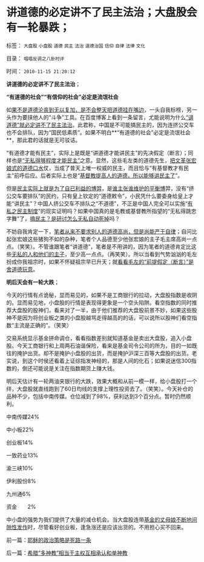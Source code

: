 # 讲道德的必定讲不了民主法治；大盘股会有一轮暴跌；

标签： `大盘股` `小盘股` `道德` `民主` `法治` `道德治国` `信仰` `自律` `法律` `文化` 

目录： `唱唱反调之八卦时评`

时间： `2010-11-15 21:20:12`

**讲道德的必定讲不了民主法治**；

**“有道德的社会”“有信仰的社会”必定是流氓社会**

如[果不是道德沦丧到无以复加，是不会整天把道德挂在嘴边](http://hi.baidu.com/darthchn/blog/item/ef023c347188ec1e90ef39a2.html)，一头自我标榜，另一头作为要挟他人的“斗争”工具。在百度博客上看到一条留言，尤能说明为什么[“讲道德”就必定讲不了民主法治](../../../2009/11/19/怎样讲道德？道德和法律的发展关系.md)。此君称，中国是不可能搞民主的，因为连挤公交车也不会排队，因为“国民低素质”。如果不明白**“有道德的社会”必定是流氓社会**，那此君的话就是无可驳诘。

“有道德才能有民主”，实际上是既是“讲道德才能讲民主”的先决假定（断言）；同样也是[“无私得够程度才能民主”](http://hi.baidu.com/darthchn/blog/item/e35371948a360a42d1135e84.html)之意。显然，这些毛左类的道德先生，[把文革张宏娘式的道德口水](http://darthvad.blog.163.com/blog/static/53399470201082143559587/)仗，当成了普天上唯一权威的民主，而且恰与“有基督教才有民主”前呼后应。后者实际上也是“[基督教提高人的道德，所以能够讲民主了](../../../2010/8/18/腐败和廉政的影响都被高估了；斯多葛没能拯救罗马.md)”。

但是[民主实际上就是为了自已利益的博羿](../../../2009/10/9/什么是民主？民主和成本效益原理的关系.md)，是[谁主张谁维护的平衡博](../../../2010/5/12/法治什么条件下是合理的？是低成本的？.md)羿，没有“挤公交车要排队”的民约，只有皇上钦定的“道德敕令”，小民凭什么要委身给皇上才能“讲民主”？中国人挤公交车不排队之“不道德”，不正是中国人完全可以实施“[有私之民主制度](../../../2009/9/24/人性本私必为善.md)”的现实证明吗？如果中国真的是毛教或基督教所指望的“无私得跳忠字舞”了，[搞民主？是研讨怎么无私自动死掉](../../../2010/9/15/民主就是民生！天生就是柴米油盐.md)吗？

不妨自我肯定一下，[笔者从来不要求别人的道德高尚，但是尚能严于自律](../../../2010/6/27/道德自省即为善，道德律人必为恶,道德标榜则为邪.md)；自问比起张宏娘这些猪狗不如的杂种，笔者个人品德至少他张宏娘的主子毛主席高尚一点点。（笑笑）。不管谁跟笔者“讲道德”，笔者是不用讲的，因为笔者的道德肯定比这些[无私的人和他们的主子](../../../2009/6/26/无私信仰者人格安附？.md)，至少高一点点。（再笑笑）。所以当看到气势汹汹的毛左扮成你我祖宗时，如果不怀疑祖宗早已升天；就[看看毛左的“前提假定（断言）”是舍道德玩意](../../../2009/12/14/不要和信念争论.md)。

**明后天会有一轮大跌**；

今天的行情有点诡秘，显而易见的，如果不是工商银行的拉动，大盘股指数是收阴的。显而易见地，小盘股的行情是表现得更象是一个空头陷阱。看空指数的同时推荐大盘股的股神们，看来对了一半，由于他们推荐的大盘股前景不妙，如果这些股神不是因为将创业板之类的小盘股越骂走得越高的的话，可以说所以股神们看空指数“主流是正确的”。（笑笑）

交易系统显示基金拼命调仓，看看指数差别就知道基金是卖出大盘股，追入小盘股。今天工商银行和上周两石油谐保险，看来是基金司令公司的所为，目的一如既往的掩护出货。却不是掩护小盘股的出货，而是掩护沪深三百等大盘股的出货。老实说，到这个时侯还看着上证综指发神经的，那是人间的化石；如果说迷信300指数的，倒还可能说是关注在指数期货上赚大钱。

明后天估计有一轮两油夹银行的大跌，效果大概和从前一模一样，给小盘股打一个绊，大盘股就直线跑到了60日均线的支撑上理性投资去了。（笑笑）。今天补仓的品种不少，包括中南传媒。仓位减到了98%，获利达到3个百分点。暂时仍然顺利。

中南传媒24%

中小板22%

创业板14%

一致药业13%

渝三峡10%

伊利股份8%

九州通6%

资金　　2%

中小盘的强势为我们提供了大量的减仓机会。当大盘股连带[基金的丈母娘不断地间隙性发作](../../../2010/11/4/基金的丈母娘间歇性发作和保守主义.md)时，尽管看好创业板，逢急涨还是应该出货的。不用担心买不回来。



前一篇：[耶稣的政治策略是死路一条](../../../2010/11/14/耶稣的政治策略是死路一条.md)

后一篇：[希腊“多神教”相当于主权互相承认和单神教](../../../2010/11/15/希腊“多神教”相当于主权互相承认和单神教.md)